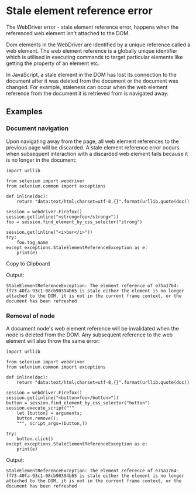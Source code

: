 # Stale element reference error

The WebDriver error - stale element reference error, happens when the referenced web element isn't attached to the DOM.

Dom elements in the WebDriver are identified by a unique reference called a web element. The web element reference is a globally unique identifier   which is utilised in executing commands to target particular elements like getting the property of an element etc.

In JavaScript, a stale element in the DOM has lost its connection to the document after it was deleted from the document or the document was changed. For example, staleness can occur when the web element reference from the document it is retrieved from is navigated away.

## Examples

### Document navigation

Upon navigating away from the page, all web element references to the previous page will be discarded. A stale element reference error occurs when subsequent interaction with a discarded web element fails because it is no longer in the document: 

```
import urllib

from selenium import webdriver
from selenium.common import exceptions

def inline(doc):
    return "data:text/html;charset=utf-8,{}".format(urllib.quote(doc))

session = webdriver.Firefox()
session.get(inline("<strong>foo</strong>"))
foo = session.find_element_by_css_selector("strong")

session.get(inline("<i>bar</i>"))
try:
    foo.tag_name
except exceptions.StaleElementReferenceException as e:
    print(e)

```

Copy to Clipboard

Output:

	StaleElementReferenceException: The element reference of e75a1764-ff73-40fa-93c1-08cb90394b65 is stale either the element is no longer attached to the DOM, it is not in the current frame context, or the document has been refreshed

### Removal of node

A document node's web element reference will be invalidated when the node is deleted from the DOM. Any subsequent reference to the web element will also throw the same error:

```
import urllib

from selenium import webdriver
from selenium.common import exceptions

def inline(doc):
    return "data:text/html;charset=utf-8,{}".format(urllib.quote(doc))

session = webdriver.Firefox()
session.get(inline("<button>foo</button>"))
button = session.find_element_by_css_selector("button")
session.execute_script("""
    let [button] = arguments;
    button.remove();
    """, script_args=(button,))

try:
    button.click()
except exceptions.StaleElementReferenceException as e:
    print(e)
```

Output:

	StaleElementReferenceException: The element reference of e75a1764-ff73-40fa-93c1-08cb90394b65 is stale either the element is no longer attached to the DOM, it is not in the current frame context, or the document has been refreshed
